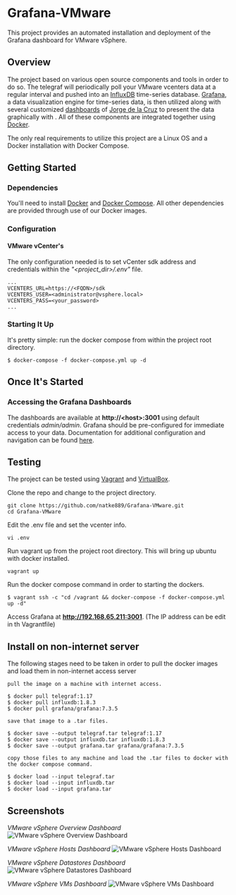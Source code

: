 # Grafana-VMware

This project provides an automated installation and deployment of the Grafana dashboard for VMware vSphere.

## Overview
The project based on various open source components and tools in order to do so. The telegraf will periodically poll your VMware vcenters data at a regular interval and pushed into an [InfluxDB](https://www.influxdata.com/) time-series database. [Grafana](https://grafana.com/), a data visualization engine for time-series data, is then utilized along with several customized [dashboards](https://github.com/jorgedlcruz/vmware-grafana) of [Jorge de la Cruz](https://github.com/jorgedlcruz) to present the data graphically with . All of these components are integrated together using [Docker](https://www.docker.com/).

The only real requirements to utilize this project are a Linux OS and a Docker installation with Docker Compose.

## Getting Started
### Dependencies
You'll need to install [Docker](https://docs.docker.com/install/) and [Docker Compose](https://docs.docker.com/compose/install/). All other dependencies are provided through use of our Docker images.
### Configuration
#### VMware vCenter's
The only configuration needed is to set vCenter sdk address and credentials within the *"<project_dir\>/.env"* file. 
~~~~
...
VCENTERS_URL=https://<FQDN>/sdk
VCENTERS_USER=<administrator@vsphere.local>
VCENTERS_PASS=<your_password>
...
~~~~

### Starting It Up
It's pretty simple: run the docker compose from within the project root directory.

~~~~
$ docker-compose -f docker-compose.yml up -d
~~~~

## Once It's Started
### Accessing the Grafana Dashboards
The dashboards are available at **http://<host\>:3001** using default credentials _admin/admin_. Grafana should be pre-configured for immediate access to your data. Documentation for additional configuration and navigation can be found [here](http://docs.grafana.org/guides/getting_started/).

## Testing
The project can be tested using [Vagrant](https://www.vagrantup.com/docs/installation) and [VirtualBox](https://www.virtualbox.org/wiki/Downloads). 

Clone the repo and change to the project directory.
~~~~
git clone https://github.com/natke889/Grafana-VMware.git
cd Grafana-VMware
~~~~

Edit the .env file and set the vcenter info.
~~~~
vi .env
~~~~

Run vagrant up from the project root directory. This will bring up ubuntu with docker installed. 
~~~~
vagrant up
~~~~

Run the docker compose command in order to starting the dockers.
~~~~
$ vagrant ssh -c "cd /vagrant && docker-compose -f docker-compose.yml up -d"
~~~~

Access Grafana at **http://192.168.65.211:3001**. (The IP address can be edit in th Vagrantfile)

## Install on non-internet server
The following stages need to be taken in order to pull the docker images and load them in non-internet access server
~~~~
pull the image on a machine with internet access.

$ docker pull telegraf:1.17
$ docker pull influxdb:1.8.3
$ docker pull grafana/grafana:7.3.5

save that image to a .tar files.

$ docker save --output telegraf.tar telegraf:1.17
$ docker save --output influxdb.tar influxdb:1.8.3
$ docker save --output grafana.tar grafana/grafana:7.3.5

copy those files to any machine and load the .tar files to docker with the docker compose command.

$ docker load --input telegraf.tar
$ docker load --input influxdb.tar
$ docker load --input grafana.tar
~~~~

## Screenshots
*VMware vSphere Overview Dashboard*
![VMware vSphere Overview Dashboard](https://i.postimg.cc/qBF4v1cG/1.png)

*VMware vSphere Hosts Dashboard*
![VMware vSphere Hosts Dashboard](https://i.postimg.cc/k4p3D5S5/2.png)

*VMware vSphere Datastores Dashboard*
![VMware vSphere Datastores Dashboard](https://i.postimg.cc/1XkkcYJh/3.png)

*VMware vSphere VMs Dashboard*
![VMware vSphere VMs Dashboard](https://i.postimg.cc/ryDzj0QQ/4.png)

